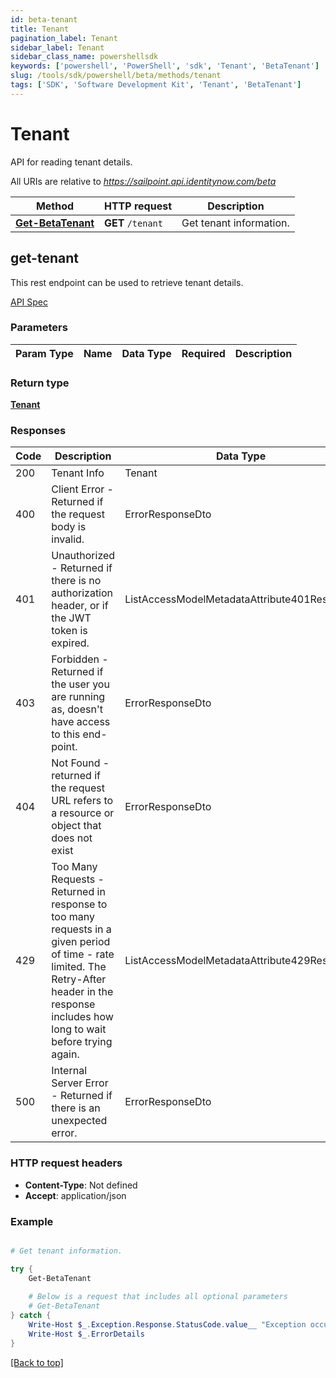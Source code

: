```yaml
---
id: beta-tenant
title: Tenant
pagination_label: Tenant
sidebar_label: Tenant
sidebar_class_name: powershellsdk
keywords: ['powershell', 'PowerShell', 'sdk', 'Tenant', 'BetaTenant'] 
slug: /tools/sdk/powershell/beta/methods/tenant
tags: ['SDK', 'Software Development Kit', 'Tenant', 'BetaTenant']
---
```


# Tenant
  API for reading tenant details. 
  

All URIs are relative to *https://sailpoint.api.identitynow.com/beta*

Method | HTTP request | Description
------------- | ------------- | -------------
[**Get-BetaTenant**](#get-tenant) | **GET** `/tenant` | Get tenant information.


## get-tenant
This rest endpoint can be used to retrieve tenant details.

[API Spec](https://developer.sailpoint.com/docs/api/beta/get-tenant)

### Parameters 
Param Type | Name | Data Type | Required  | Description
------------- | ------------- | ------------- | ------------- | ------------- 

### Return type
[**Tenant**](../models/tenant)

### Responses
Code | Description  | Data Type
------------- | ------------- | -------------
200 | Tenant Info | Tenant
400 | Client Error - Returned if the request body is invalid. | ErrorResponseDto
401 | Unauthorized - Returned if there is no authorization header, or if the JWT token is expired. | ListAccessModelMetadataAttribute401Response
403 | Forbidden - Returned if the user you are running as, doesn&#39;t have access to this end-point. | ErrorResponseDto
404 | Not Found - returned if the request URL refers to a resource or object that does not exist | ErrorResponseDto
429 | Too Many Requests - Returned in response to too many requests in a given period of time - rate limited. The Retry-After header in the response includes how long to wait before trying again. | ListAccessModelMetadataAttribute429Response
500 | Internal Server Error - Returned if there is an unexpected error. | ErrorResponseDto

### HTTP request headers
- **Content-Type**: Not defined
- **Accept**: application/json

### Example
```powershell

# Get tenant information.

try {
    Get-BetaTenant 
    
    # Below is a request that includes all optional parameters
    # Get-BetaTenant  
} catch {
    Write-Host $_.Exception.Response.StatusCode.value__ "Exception occurred when calling Get-BetaTenant"
    Write-Host $_.ErrorDetails
}
```
[[Back to top]](#) 

